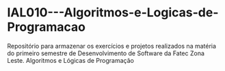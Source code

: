 # IAL010---Algoritmos-e-Logicas-de-Programacao
Repositório para armazenar os exercícios e projetos realizados na matéria do primeiro semestre de Desenvolvimento de Software da Fatec Zona Leste.
Algoritmos e Lógicas de Programação
